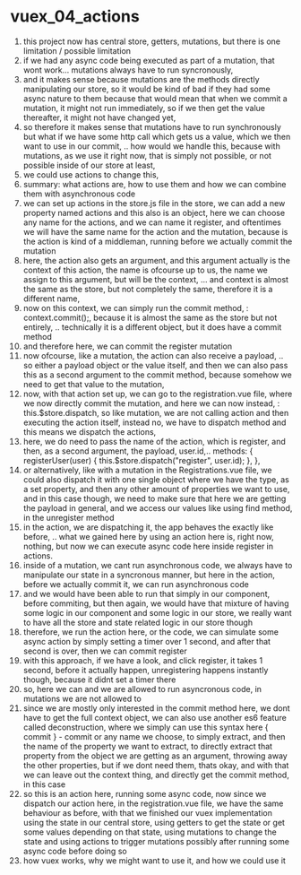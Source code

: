 # vuex_04_actions

1. this project now has central store, getters, mutations, but there is one limitation / possible limitation
2. if we had any async code being executed as part of a mutation, that wont work... mutations always have to run syncronously, 
3. and it makes sense because mutations are the methods directly manipulating our store, so it would be kind of bad if they had some async nature to them because that would mean that when we commit a mutation, it might not run immediately, so if we then get the value thereafter, it might not have changed yet, 
4. so therefore it makes sense that mutations have to run synchronously but what if we have some http call which gets us a value, which we then want to use in our commit, .. how would we handle this, because with mutations, as we use it right now, that is simply not possible, or not possible inside of our store at least, 
5. we could use actions to change this, 
6. summary: what actions are, how to use them and how we can combine them with asynchronous code
7. we can set up actions in the store.js file in the store, we can add a new property named actions and this also is an object, here we can choose any name for the actions, and we can name it register, and oftentimes we will have the same name for the action and the mutation, because is the action is kind of a middleman, running before we actually commit the mutation
8. here, the action also gets an argument, and this argument actually is the context of this action, the name is ofcourse up to us, the name we assign to this argument, but will be the context, ... and context is almost the same as the store, but not completely the same, therefore it is a different name, 
9. now on this context, we can simply run the commit method, : context.commit();, because it is almost the same as the store but not entirely, .. technically it is a different object, but it does have a commit method
10. and therefore here, we can commit the register mutation
11. now ofcourse, like a mutation, the action can also receive a payload, .. so either a payload object or the value itself, and then we can also pass this as a second argument to the commit method, because somehow we need to get that value to the mutation,
12. now, with that action set up, we can go to the registration.vue file, where we now directly commit the mutation, and here we can now instead, :
this.$store.dispatch, so like mutation, we are not calling action and then executing the action itself, instead no, we have to dispatch method and this means we dispatch the actions, 
13. here, we do need to pass the name of the action, which is register, and then, as a second argument, the payload, user.id,.. 
 methods: {
    registerUser(user) {
      this.$store.dispatch("register", user.id);
    },
  },
14. or alternatively, like with a mutation in the Registrations.vue file, we could also dispatch it with one single object where we have the type, as a set property, and then any other amount of properties we want to use, and in this case though, we need to make sure that here we are getting the payload in general, and we access our values like using find method, in the unregister method
15. in the action, we are dispatching it, the app behaves the exactly like before, .. what we gained here by using an action here is, right now, nothing, but now we can execute async code here inside register in actions.
16. inside of a mutation, we cant run asynchronous code, we always have to manipulate our state in a syncronous manner, but here in the action, before we actually commit it, we can run asynchronous code 
17. and we would have been able to run that simply in our component, before commiting, but then again, we would have that mixture of having some logic in our component and some logic in our store, we really want to have all the store and state related logic in our store though
18. therefore, we run the action here, or the code, we can simulate some async action by simply setting a timer over 1 second, and after that second is over, then we can commit register
19. with this approach, if we have a look, and click register, it takes 1 second, before it actually happen, unregistering happens instantly though, because it didnt set a timer there
20. so, here we can and we are allowed to run asyncronous code, in mutations we are not allowed to 
21. since we are mostly only interested in the commit method here, we dont have to get the full context object, we can also use another es6 feature called deconstruction, where we simply can use this syntax here { commit } - commit or any name we choose, to simply extract, and then the name of the property we want to extract, to directly extract that property from the object we are getting as an argument, throwing away the other properties, but if we dont need them, thats okay, and with that we can leave out the context thing, and directly get the commit method, in this case 
22. so this is an action here, running some async code, now since we dispatch our action here, in the registration.vue file, we have the same behaviour as before, with that we finished our vuex implementation using the state in our central store, using getters to get the state or get some values depending on that state, using mutations to change the state and using actions to trigger mutations possibly after running some async code before doing so 
23. how vuex works, why we might want to use it, and how we could use it